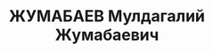 ---
title: ЖУМАБАЕВ Мулдагалий Жумабаевич
description: 'Род. в 1902, Кустанайская обл., казах, обр.: среднее. Проживал: Кустанайская
  обл., Амангельдинский р-н, пос.Амангельды. Председатель

  Арестован 26.06.1937. Обв. по ст. 58-7, 58-8, 58-9, 58-10 УК РСФСР. Приговор: выездная
  сессия Верховного Суда СССР, 28.02.1938 – ВМН.

  Реабилитирован ВК ВС СССР 10.09.1960'
---